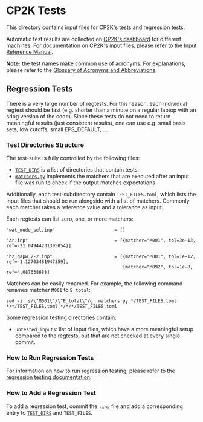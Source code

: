 # CP2K Tests

This directory contains input files for CP2K's tests and regression tests.

Automatic test results are collected on [CP2K's dashboard](https://dashboard.cp2k.org) for different
machines. For documentation on CP2K's input files, please refer to the
[Input Reference Manual](https://manual.cp2k.org/trunk/CP2K_INPUT.html).

**Note:** the test names make common use of acronyms. For explanations, please refer to the
[Glossary of Acronyms and Abbreviations](../docs/acronyms.md).

## Regression Tests

There is a very large number of regtests. For this reason, each individual regtest should be fast
(e.g. shorter than a minute on a regular laptop with an sdbg version of the code). Since these tests
do not need to return meaningful results (just consistent results), one can use e.g. small basis
sets, low cutoffs, small EPS_DEFAULT, ...

### Test Directories Structure

The test-suite is fully controlled by the following files:

- [`TEST_DIRS`](TEST_DIRS) is a list of directories that contain tests.
- [`matchers.py`](matchers.py) implements the matchers that are executed after an input file was run
  to check if the output matches expectations.

Additionally, each test-subdirectory contain `TEST_FILES.toml`, which lists the input files that
should be run alongside with a list of matchers. Commonly each matcher takes a reference value and a
tolerance as input.

Each regtests can list zero, one, or more matchers:

```
"wat_mode_sel.inp"                      = []

"Ar.inp"                                = [{matcher="M001", tol=3e-13, ref=-21.04944231395054}]

"h2_gapw_2-2.inp"                       = [{matcher="M001", tol=1e-12, ref=-1.12703481947359},
                                           {matcher="M092", tol=1e-8,  ref=4.08763868}]
```

Matchers can be easily renamed. For example, the following command renames matcher `M001` to
`E_total`:

```shell
sed -i  s/\"M001\"/\"E_total\"/g  matchers.py */TEST_FILES.toml */*/TEST_FILES.toml */*/*/TEST_FILES.toml
```

Some regression testing directories contain:

- `untested_inputs`: list of input files, which have a more meaningful setup compared to the
  regtests, but that are not checked at every single commit.

### How to Run Regression Tests

For information on how to run regression testing, please refer to the
[regression testing documentation](https://www.cp2k.org/dev:regtesting).

### How to Add a Regression Test

To add a regression test, commit the `.inp` file and add a corresponding entry to
[`TEST_DIRS`](TEST_DIRS) and `TEST_FILES`.
